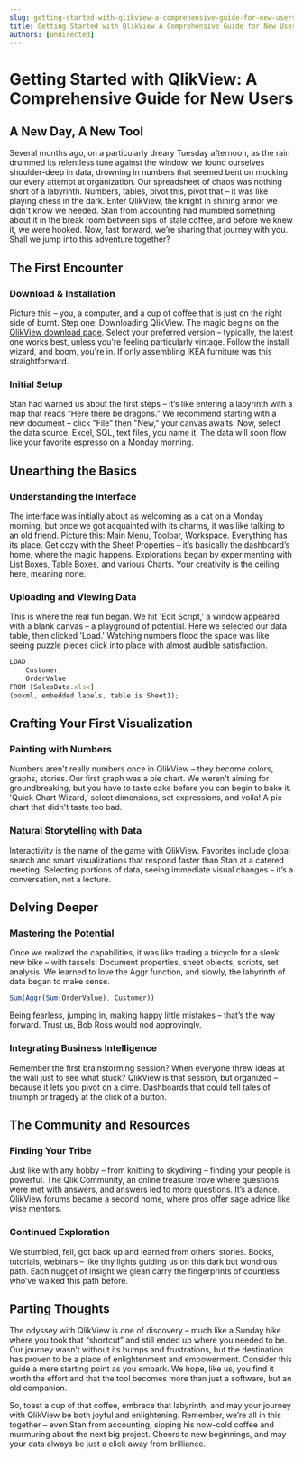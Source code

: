 ```yaml
---
slug: getting-started-with-qlikview-a-comprehensive-guide-for-new-users
title: Getting Started with QlikView A Comprehensive Guide for New Users
authors: [undirected]
---
```



# Getting Started with QlikView: A Comprehensive Guide for New Users

## A New Day, A New Tool

Several months ago, on a particularly dreary Tuesday afternoon, as the rain drummed its relentless tune against the window, we found ourselves shoulder-deep in data, drowning in numbers that seemed bent on mocking our every attempt at organization. Our spreadsheet of chaos was nothing short of a labyrinth. Numbers, tables, pivot this, pivot that – it was like playing chess in the dark. Enter QlikView, the knight in shining armor we didn't know we needed. Stan from accounting had mumbled something about it in the break room between sips of stale coffee, and before we knew it, we were hooked. Now, fast forward, we’re sharing that journey with you. Shall we jump into this adventure together?

## The First Encounter

### Download & Installation

Picture this – you, a computer, and a cup of coffee that is just on the right side of burnt. Step one: Downloading QlikView. The magic begins on the [QlikView download page](https://www.qlik.com/us/products/qlikview/download). Select your preferred version – typically, the latest one works best, unless you're feeling particularly vintage. Follow the install wizard, and boom, you're in. If only assembling IKEA furniture was this straightforward.

### Initial Setup

Stan had warned us about the first steps – it’s like entering a labyrinth with a map that reads “Here there be dragons.” We recommend starting with a new document – click "File" then "New," your canvas awaits. Now, select the data source. Excel, SQL, text files, you name it. The data will soon flow like your favorite espresso on a Monday morning.

## Unearthing the Basics

### Understanding the Interface

The interface was initially about as welcoming as a cat on a Monday morning, but once we got acquainted with its charms, it was like talking to an old friend. Picture this: Main Menu, Toolbar, Workspace. Everything has its place. Get cozy with the Sheet Properties – it’s basically the dashboard’s home, where the magic happens. Explorations began by experimenting with List Boxes, Table Boxes, and various Charts. Your creativity is the ceiling here, meaning none.

### Uploading and Viewing Data

This is where the real fun began. We hit 'Edit Script,' a window appeared with a blank canvas – a playground of potential. Here we selected our data table, then clicked 'Load.' Watching numbers flood the space was like seeing puzzle pieces click into place with almost audible satisfaction.

```javascript
LOAD
    Customer,
    OrderValue
FROM [SalesData.xlsx] 
(ooxml, embedded labels, table is Sheet1);
```

## Crafting Your First Visualization

### Painting with Numbers

Numbers aren't really numbers once in QlikView – they become colors, graphs, stories. Our first graph was a pie chart. We weren't aiming for groundbreaking, but you have to taste cake before you can begin to bake it. 'Quick Chart Wizard,' select dimensions, set expressions, and voila! A pie chart that didn't taste too bad.

### Natural Storytelling with Data

Interactivity is the name of the game with QlikView. Favorites include global search and smart visualizations that respond faster than Stan at a catered meeting. Selecting portions of data, seeing immediate visual changes – it’s a conversation, not a lecture.

## Delving Deeper

### Mastering the Potential

Once we realized the capabilities, it was like trading a tricycle for a sleek new bike – with tassels! Document properties, sheet objects, scripts, set analysis. We learned to love the Aggr function, and slowly, the labyrinth of data began to make sense. 

```javascript
Sum(Aggr(Sum(OrderValue), Customer))
```

Being fearless, jumping in, making happy little mistakes – that’s the way forward. Trust us, Bob Ross would nod approvingly.

### Integrating Business Intelligence

Remember the first brainstorming session? When everyone threw ideas at the wall just to see what stuck? QlikView is that session, but organized – because it lets you pivot on a dime. Dashboards that could tell tales of triumph or tragedy at the click of a button.

## The Community and Resources

### Finding Your Tribe

Just like with any hobby – from knitting to skydiving – finding your people is powerful. The Qlik Community, an online treasure trove where questions were met with answers, and answers led to more questions. It’s a dance. QlikView forums became a second home, where pros offer sage advice like wise mentors.

### Continued Exploration

We stumbled, fell, got back up and learned from others’ stories. Books, tutorials, webinars – like tiny lights guiding us on this dark but wondrous path. Each nugget of insight we glean carry the fingerprints of countless who’ve walked this path before.

## Parting Thoughts

The odyssey with QlikView is one of discovery – much like a Sunday hike where you took that “shortcut” and still ended up where you needed to be. Our journey wasn’t without its bumps and frustrations, but the destination has proven to be a place of enlightenment and empowerment. Consider this guide a mere starting point as you embark. We hope, like us, you find it worth the effort and that the tool becomes more than just a software, but an old companion.

So, toast a cup of that coffee, embrace that labyrinth, and may your journey with QlikView be both joyful and enlightening. Remember, we’re all in this together – even Stan from accounting, sipping his now-cold coffee and murmuring about the next big project. Cheers to new beginnings, and may your data always be just a click away from brilliance.